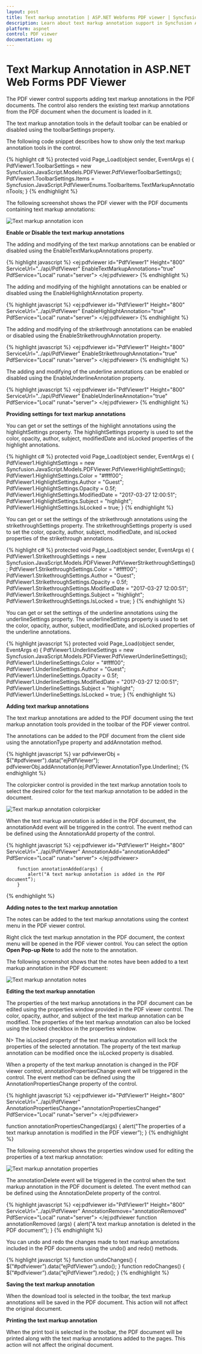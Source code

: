 ```yaml
---
layout: post
title: Text markup annotation | ASP.NET Webforms PDF viewer | Syncfusion
description: Learn about text markup annotation support in Syncfusion ASP.NET Webforms PDF viewer control and more details.
platform: aspnet
control: PDF viewer
documentation: ug
---
```


# Text Markup Annotation in ASP.NET Web Forms PDF Viewer

The PDF viewer control supports adding text markup annotations in the PDF documents. The control also renders the existing text markup annotations from the PDF document when the document is loaded in it.

The text markup annotation tools in the default toolbar can be enabled or disabled using the toolbarSettings property.

The following code snippet describes how to show only the text markup annotation tools in the control.

{% highlight c# %}
protected void Page_Load(object sender, EventArgs e)
        {
            PdfViewer1.ToolbarSettings = new Syncfusion.JavaScript.Models.PDFViewer.PdfViewerToolbarSettings();
            PdfViewer1.ToolbarSettings.Items = Syncfusion.JavaScript.PdfViewerEnums.ToolbarItems.TextMarkupAnnotationTools;
        }
{% endhighlight %}

The following screenshot shows the PDF viewer with the PDF documents containing text markup annotations:

![Text markup annotation icon](Text-Markup-Annotation_images/Text_Markup_Annotations_img1.png)

**Enable or Disable the text markup annotations**

The adding and modifying of the text markup annotations can be enabled or disabled using the EnableTextMarkupAnnotations property.

{% highlight javascript %}
<ej:pdfviewer id="PdfViewer1" Height="800"  
            ServiceUrl="../api/PdfViewer" EnableTextMarkupAnnotations="true"
            PdfService="Local"
            runat="server">
        </ej:pdfviewer>
{% endhighlight %}

The adding and modifying of the highlight annotations can be enabled or disabled using the EnableHighlightAnnotation property.

{% highlight javascript %}
<ej:pdfviewer id="PdfViewer1" Height="800"  
            ServiceUrl="../api/PdfViewer" EnableHighlightAnnotation="true"
            PdfService="Local"
            runat="server">
        </ej:pdfviewer>
{% endhighlight %}

The adding and modifying of the strikethrough annotations can be enabled or disabled using the EnableStrikethroughAnnotation property.

{% highlight javascript %}
<ej:pdfviewer id="PdfViewer1" Height="800"  
            ServiceUrl="../api/PdfViewer" EnableStrikethroughAnnotation="true"
            PdfService="Local"
            runat="server">
        </ej:pdfviewer>
{% endhighlight %}

The adding and modifying of the underline annotations can be enabled or disabled using the EnableUnderlineAnnotation property.

{% highlight javascript %}
  <ej:pdfviewer id="PdfViewer1" Height="800"  
            ServiceUrl="../api/PdfViewer" EnableUnderlineAnnotation="true"
            PdfService="Local"
            runat="server">
        </ej:pdfviewer>
{% endhighlight %}

**Providing settings for text markup annotations**

You can get or set the settings of the highlight annotations using the highlightSettings property. The highlightSettings property is used to set the color, opacity, author, subject, modifiedDate and isLocked properties of the highlight annotations.

{% highlight c# %}
protected void Page_Load(object sender, EventArgs e)
        {
            PdfViewer1.HighlightSettings = new Syncfusion.JavaScript.Models.PDFViewer.PdfViewerHighlightSettings();
            PdfViewer1.HighlightSettings.Color = "#ffff00";
            PdfViewer1.HighlightSettings.Author = "Guest";
            PdfViewer1.HighlightSettings.Opacity = 0.5f;
            PdfViewer1.HighlightSettings.ModifiedDate = "2017-03-27 12:00:51";
            PdfViewer1.HighlightSettings.Subject = "highlight";
            PdfViewer1.HighlightSettings.IsLocked = true;
        }
{% endhighlight %}

You can get or set the settings of the strikethrough annotations using the strikethroughSettings property. The strikethroughSettings property is used to set the color, opacity, author, subject, modifiedDate, and isLocked properties of the strikethrough annotations.

{% highlight c# %}
   protected void Page_Load(object sender, EventArgs e)
        {
            PdfViewer1.StrikethroughSettings = new Syncfusion.JavaScript.Models.PDFViewer.PdfViewerStrikethroughSettings();
            PdfViewer1.StrikethroughSettings.Color = "#ffff00";
            PdfViewer1.StrikethroughSettings.Author = "Guest";
            PdfViewer1.StrikethroughSettings.Opacity = 0.5f;
            PdfViewer1.StrikethroughSettings.ModifiedDate = "2017-03-27 12:00:51";
            PdfViewer1.StrikethroughSettings.Subject = "highlight";
            PdfViewer1.StrikethroughSettings.IsLocked = true;
        }
{% endhighlight %}

You can get or set the settings of the underline annotations using the underlineSettings property. The underlineSettings property is used to set the color, opacity, author, subject, modifiedDate, and isLocked properties of the underline annotations.

{% highlight javascript %}
  protected void Page_Load(object sender, EventArgs e)
        {
            PdfViewer1.UnderlineSettings = new Syncfusion.JavaScript.Models.PDFViewer.PdfViewerUnderlineSettings();
            PdfViewer1.UnderlineSettings.Color = "#ffff00";
            PdfViewer1.UnderlineSettings.Author = "Guest";
            PdfViewer1.UnderlineSettings.Opacity = 0.5f;
            PdfViewer1.UnderlineSettings.ModifiedDate = "2017-03-27 12:00:51";
            PdfViewer1.UnderlineSettings.Subject = "highlight";
            PdfViewer1.UnderlineSettings.IsLocked = true;
        }
{% endhighlight %}

**Adding text markup annotations**

The text markup annotations are added to the PDF document using the text markup annotation tools provided in the toolbar of the PDF viewer control.

The annotations can be added to the PDF document from the client side using the annotationType property and addAnnotation method.

{% highlight javascript %}
var pdfviewerObj = $("#pdfviewer").data("ejPdfViewer");
pdfviewerObj.addAnnotation(ej.PdfViewer.AnnotationType.Underline);
{% endhighlight %}

The colorpicker control is provided in the text markup annotation tools to select the desired color for the text markup annotation to be added in the document.

![Text markup annotation colorpicker](Text-Markup-Annotation_images/Text_Markup_Annotations_img2.png)

When the text markup annotation is added in the PDF document, the annotationAdd event will be triggered in the control. The event method can be defined using the AnnotationAdd property of the control.

{% highlight javascript %}
 <ej:pdfviewer id="PdfViewer1" Height="800"  
            ServiceUrl="../api/PdfViewer" AnnotationAdd="annotationAdded"
            PdfService="Local"
            runat="server">
        </ej:pdfviewer>

        function annotationAdded(args) {
            alert("A text markup annotation is added in the PDF document”);
        }

{% endhighlight %}

**Adding notes to the text markup annotation**

The notes can be added to the text markup annotations using the context menu  in the PDF viewer control.

Right click the text markup annotation in the PDF document, the context menu will be opened in the PDF viewer control. You can select the option **Open Pop-up Note** to add the note to the annotation.

The following screenshot shows that the notes have been added to a text markup annotation in the PDF document:

![Text markup annotation notes](Text-Markup-Annotation_images/Text_Markup_Annotations_img3.png)

**Editing the text markup annotation**

The properties of the text markup annotations in the PDF document can be edited using the properties window provided in the PDF viewer control. The color, opacity, author, and subject of the text markup annotation can be modified. The properties of the text markup annotation can also be locked using the locked checkbox in the properties window.

N> The isLocked property of the text markup annotation will lock the properties of the selected annotation. The property of the text markup annotation can be modified once the isLocked property is disabled.

When a property of the text markup annotation is changed in the PDF viewer control, annotationPropertiesChange event will be triggered in the control. The event method can be defined using the AnnotationPropertiesChange property of the control.

{% highlight javascript %}
<ej:pdfviewer id="PdfViewer1" Height="800"  
            ServiceUrl="../api/PdfViewer" AnnotationPropertiesChange="annotationPropertiesChanged"
            PdfService="Local"
            runat="server">
        </ej:pdfviewer>

function annotationPropertiesChanged(args) {
            alert("The properties of a text markup annotation is modified in the PDF viewer”);
        }
{% endhighlight %}

The following screenshot shows the properties window used for editing the properties of a text markup annotation:

![Text markup annotation properties](Text-Markup-Annotation_images/Text_Markup_Annotations_img4.png)

The annotationDelete event will be triggered in the control when the text markup annotation in the PDF document is deleted. The event method can be defined using the AnnotationDelete property of the control.

{% highlight javascript %}
  <ej:pdfviewer id="PdfViewer1" Height="800"  
            ServiceUrl="../api/PdfViewer" AnnotationRemove="annotationRemoved"
            PdfService="Local"
            runat="server">
        </ej:pdfviewer
function annotationRemoved (args) {
            alert("A text markup annotation is deleted in the PDF document”);
        }
{% endhighlight %}

You can undo and redo the changes made to text markup annotations included in the PDF documents using the undo() and redo() methods.

{% highlight javascript %}
 function undoChanges() {
        $(“#pdfviewer”).data(“ejPdfViewer”).undo();
    }
    function redoChanges() {
        $(“#pdfviewer”).data(“ejPdfViewer”).redo();
    }
{% endhighlight %}

**Saving the text markup annotation**

When the download tool is selected in the toolbar, the text markup annotations will be saved in the PDF document. This action will not affect the original document.

**Printing the text markup annotation**

When the print tool is selected in the toolbar, the PDF document will be printed along with the text markup annotations added to the pages. This action will not affect the original document.
